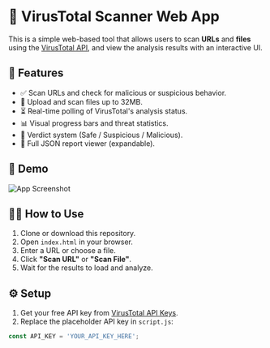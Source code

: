 # 🔎 VirusTotal Scanner Web App

This is a simple web-based tool that allows users to scan **URLs** and **files** using the [VirusTotal API](https://www.virustotal.com/), and view the analysis results with an interactive UI.

## 🚀 Features

- ✅ Scan URLs and check for malicious or suspicious behavior.
- 📁 Upload and scan files up to 32MB.
- ⏳ Real-time polling of VirusTotal's analysis status.
- 📊 Visual progress bars and threat statistics.
- 🧠 Verdict system (Safe / Suspicious / Malicious).
- 🧾 Full JSON report viewer (expandable).

## 📸 Demo

![App Screenshot](screenshot.png) <!-- Optional: Add your own screenshot -->

## 🧑‍💻 How to Use

1. Clone or download this repository.
2. Open `index.html` in your browser.
3. Enter a URL or choose a file.
4. Click **"Scan URL"** or **"Scan File"**.
5. Wait for the results to load and analyze.

## ⚙️ Setup

1. Get your free API key from [VirusTotal API Keys](https://www.virustotal.com/gui/user/apikey).
2. Replace the placeholder API key in `script.js`:

```js
const API_KEY = 'YOUR_API_KEY_HERE';
